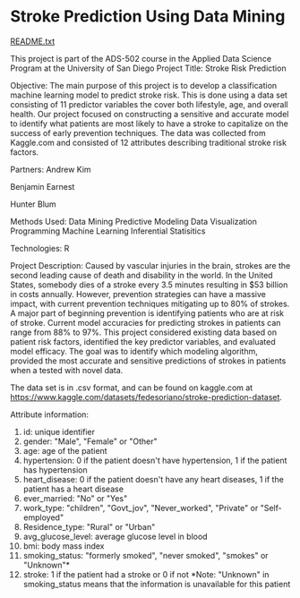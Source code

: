 # Stroke Prediction Using Data Mining
[README.txt](https://github.com/ApkimCA/Data-Mining-G4/files/8502545/README.txt)

This project is part of the ADS-502 course in the Applied Data Science Program at the University of San Diego
Project Title: Stroke Risk Prediction

Objective: The main purpose of this project is to develop a classification machine learning model to predict stroke risk.  This is done using a data set consisting of 11 predictor variables the cover both lifestyle, age, and overall health.  Our project focused on constructing a sensitive and accurate model to identify what patients are most likely to have a stroke to capitalize on the success of early prevention techniques.  The data was collected from Kaggle.com and consisted of 12 attributes describing traditional stroke risk factors.

Partners:
Andrew Kim

Benjamin Earnest

Hunter Blum

Methods Used:
Data Mining
Predictive Modeling
Data Visualization
Programming
Machine Learning
Inferential Statisitics

Technologies:
R

Project Description:
Caused by vascular injuries in the brain, strokes are the second leading cause of death and disability in the world. In the United States, somebody dies of a stroke every 3.5 minutes resulting in $53 billion in costs annually. However, prevention strategies can have a massive impact, with current prevention techniques mitigating up to 80% of strokes. A major part of beginning prevention is identifying patients who are at risk of stroke. Current model accuracies for predicting strokes in patients can range from 88% to 97%. This project considered existing data based on patient risk factors, identified the key predictor variables, and evaluated model efficacy. The goal was to identify which modeling algorithm, provided the most accurate and sensitive predictions of strokes in patients when a tested with novel data. 

The data set is in .csv format, and can be found on kaggle.com at https://www.kaggle.com/datasets/fedesoriano/stroke-prediction-dataset.  

Attribute information:

1) id: unique identifier
2) gender: "Male", "Female" or "Other"
3) age: age of the patient
4) hypertension: 0 if the patient doesn't have hypertension, 1 if the patient has hypertension
5) heart_disease: 0 if the patient doesn't have any heart diseases, 1 if the patient has a heart disease
6) ever_married: "No" or "Yes"
7) work_type: "children", "Govt_jov", "Never_worked", "Private" or "Self-employed"
8) Residence_type: "Rural" or "Urban"
9) avg_glucose_level: average glucose level in blood
10) bmi: body mass index
11) smoking_status: "formerly smoked", "never smoked", "smokes" or "Unknown"*
12) stroke: 1 if the patient had a stroke or 0 if not
*Note: "Unknown" in smoking_status means that the information is unavailable for this patient
